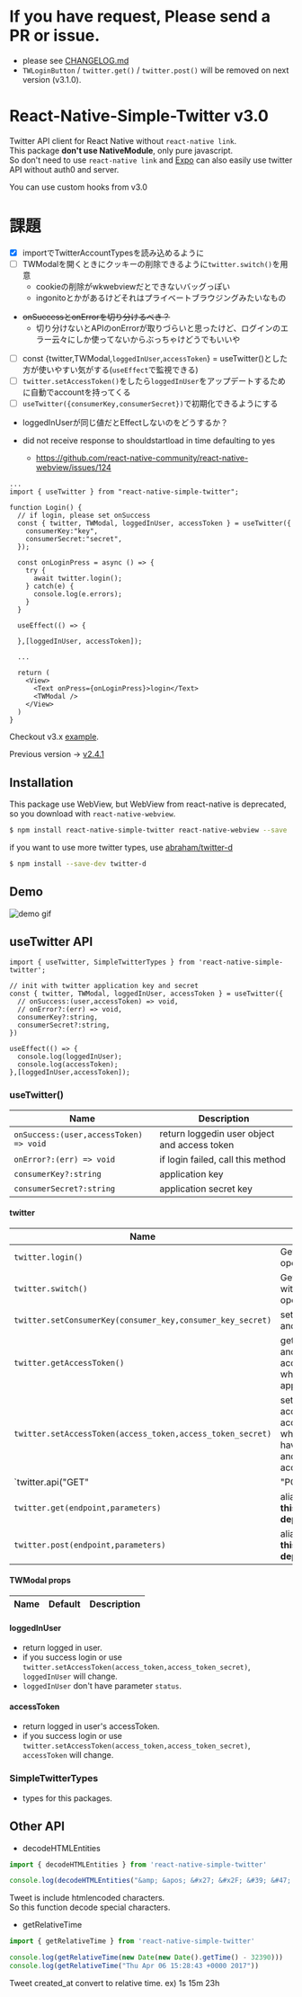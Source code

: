 # **If you have request, Please send a PR or issue.**
* please see [CHANGELOG.md](CHANGELOG.md)
* `TWLoginButton` / `twitter.get()` / `twitter.post()` will be removed on next version (v3.1.0).

# React-Native-Simple-Twitter v3.0
Twitter API client for React Native without `react-native link`.  
This package **don't use NativeModule**, only pure javascript.  
So don't need to use `react-native link` and [Expo](https://expo.io) can also easily use twitter API without auth0 and server.
  
You can use custom hooks from v3.0

# 課題
- [x] importでTwitterAccountTypesを読み込めるように
- [ ] TWModalを開くときにクッキーの削除できるように`twitter.switch()`を用意
  * cookieの削除がwkwebviewだとできないバッグっぽい
  * ingonitoとかがあるけどそれはプライベートブラウジングみたいなもの
* ~~onSuccessとonErrorを切り分けるべき？~~
  * 切り分けないとAPIのonErrorが取りづらいと思ったけど、ログインのエラー云々にしか使ってないからぶっちゃけどうでもいいや
- [ ] const {twitter,TWModal,`loggedInUser`,`accessToken`} = useTwitter()とした方が使いやすい気がする(`useEffect`で監視できる)
- [ ] `twitter.setAccessToken()`をしたら`loggedInUser`をアップデートするために自動でaccountを持ってくる
- [ ] `useTwitter({consumerKey,consumerSecret})`で初期化できるようにする

* loggedInUserが同じ値だとEffectしないのをどうするか？

* did not receive response to shouldstartload in time defaulting to yes
  * https://github.com/react-native-community/react-native-webview/issues/124

```
...
import { useTwitter } from "react-native-simple-twitter";

function Login() {
  // if login, please set onSuccess
  const { twitter, TWModal, loggedInUser, accessToken } = useTwitter({
    consumerKey:"key",
    consumerSecret:"secret",
  });

  const onLoginPress = async () => {
    try {
      await twitter.login();
    } catch(e) {
      console.log(e.errors);
    }
  }

  useEffect(() => {
    
  },[loggedInUser, accessToken]);

  ...

  return (
    <View>
      <Text onPress={onLoginPress}>login</Text>
      <TWModal />
    </View>
  )
}
```
  
Checkout v3.x [example](example).  
  
Previous version -> [v2.4.1](https://github.com/watanabeyu/react-native-simple-twitter/tree/2759e423db803d31f50bdb24adcabbf43afd925d) 

## Installation
This package use WebView, but WebView from react-native is deprecated, so you download with `react-native-webview`.
```bash
$ npm install react-native-simple-twitter react-native-webview --save
```

if you want to use more twitter types, use [abraham/twitter-d](https://github.com/abraham/twitter-d)
```bash
$ npm install --save-dev twitter-d
```

## Demo
![demo gif](extras/demo.gif)

## useTwitter API
```
import { useTwitter, SimpleTwitterTypes } from 'react-native-simple-twitter';

// init with twitter application key and secret
const { twitter, TWModal, loggedInUser, accessToken } = useTwitter({
  // onSuccess:(user,accessToken) => void,
  // onError?:(err) => void,
  consumerKey?:string,
  consumerSecret?:string,
})

useEffect(() => {
  console.log(loggedInUser);
  console.log(accessToken);
},[loggedInUser,accessToken]);
```

### useTwitter()
| Name | Description |
| --- | --- |
| `onSuccess:(user,accessToken) => void` | return loggedin user object and access token |
| `onError?:(err) => void` | if login failed, call this method |
| `consumerKey?:string` | application key |
| `consumerSecret?:string` | application secret key |

#### twitter
| Name | Description |
| --- | --- |
| `twitter.login()` | Get login url and open TWModal |
| `twitter.switch()` | Get new login url with reset cookie and open TWModal |
| `twitter.setConsumerKey(consumer_key,consumer_key_secret)` | set application key and secret |
| `twitter.getAccessToken()` | get access_token and access_token_secret, when user logged in app |
| `twitter.setAccessToken(access_token,access_token_secret)` | set user access_token and access_token_secret, when you already have access_token and access_token_secret |
| `twitter.api("GET" | "POST" | "PUT" | "DELETE" | "PATCH",endpoint,parameters?)` | call twitter api |
| `twitter.get(endpoint,parameters)` | alias of `twitter.api`. **this method will be deprecated** |
| `twitter.post(endpoint,parameters)` | alias of `twitter.api`. **this method will be deprecated** |

#### TWModal props
| Name | Default | Description |
| --- | --- | --- |

#### loggedInUser
* return logged in user.
* if you success login or use `twitter.setAccessToken(access_token,access_token_secret)`, `loggedInUser` will change.
* `loggedInUser` don't have parameter `status`.

#### accessToken
* return logged in user's accessToken.
* if you success login or use `twitter.setAccessToken(access_token,access_token_secret)`, `accessToken` will change.

### SimpleTwitterTypes
* types for this packages.

## Other API

* decodeHTMLEntities
```js
import { decodeHTMLEntities } from 'react-native-simple-twitter'

console.log(decodeHTMLEntities("&amp; &apos; &#x27; &#x2F; &#39; &#47; &lt; &gt; &nbsp; &quot;"))
```
Tweet is include htmlencoded characters.  
So this function decode special characters.

* getRelativeTime
```js
import { getRelativeTime } from 'react-native-simple-twitter'

console.log(getRelativeTime(new Date(new Date().getTime() - 32390)))
console.log(getRelativeTime("Thu Apr 06 15:28:43 +0000 2017"))
```
Tweet created_at convert to relative time.
ex) 1s 15m 23h